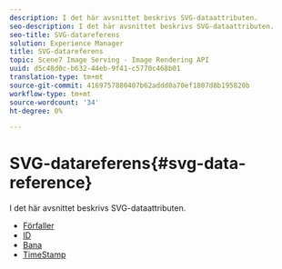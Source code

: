 ```yaml
---
description: I det här avsnittet beskrivs SVG-dataattributen.
seo-description: I det här avsnittet beskrivs SVG-dataattributen.
seo-title: SVG-datareferens
solution: Experience Manager
title: SVG-datareferens
topic: Scene7 Image Serving - Image Rendering API
uuid: d5c48d0c-b632-44eb-9f41-c5770c468b01
translation-type: tm+mt
source-git-commit: 4169757880407b62addd0a70ef1807d8b195820b
workflow-type: tm+mt
source-wordcount: '34'
ht-degree: 0%

---
```



# SVG-datareferens{#svg-data-reference}

I det här avsnittet beskrivs SVG-dataattributen.

* [Förfaller](r-expiration-svg.md)
* [ID](r-id-svg.md)
* [Bana](r-path-svg.md)
* [TimeStamp](r-timestamp-svg.md)
